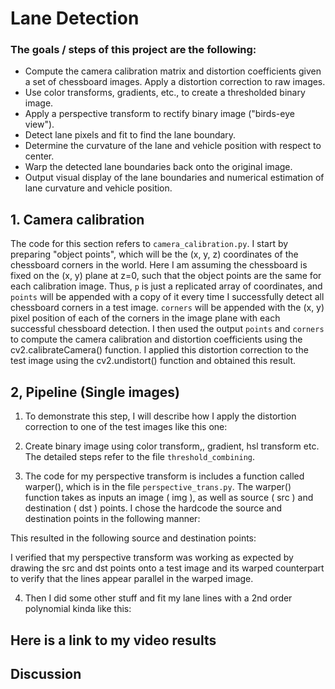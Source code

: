 # Lane Detection

### The goals / steps of this project are the following:
- Compute the camera calibration matrix and distortion coefficients given a set of chessboard images. Apply a distortion correction to raw images.
- Use color transforms, gradients, etc., to create a thresholded binary image.
- Apply a perspective transform to rectify binary image ("birds-eye view").
- Detect lane pixels and fit to find the lane boundary.
- Determine the curvature of the lane and vehicle position with respect to center.
- Warp the detected lane boundaries back onto the original image.
- Output visual display of the lane boundaries and numerical estimation of lane curvature and vehicle position.

## 1. Camera calibration
The code for this section refers to `camera_calibration.py`. I start by preparing "object points", which will be the (x, y, z) coordinates of the chessboard corners in the world. Here I am assuming the chessboard is fixed on the (x, y) plane at z=0, such that the object points are the same for each calibration image. Thus, `p` is just a replicated array of coordinates, and `points` will be appended with a copy of it every time I successfully detect all chessboard corners in a test image. `corners` will be appended with the (x, y) pixel position of each of the corners in the image plane with each successful chessboard detection. I then used the output `points` and `corners` to compute the camera calibration and distortion coefficients using the cv2.calibrateCamera() function. I applied this distortion correction to the test image using the cv2.undistort() function and obtained this result.

## 2, Pipeline (Single images)

1. To demonstrate this step, I will describe how I apply the distortion correction to one of the test images like this one:


2. Create binary image using color transform,, gradient, hsl transform etc. The detailed steps refer to the file `threshold_combining`.

3. The code for my perspective transform is includes a function called warper(), which is in the file `perspective_trans.py`. The warper() function takes as inputs an image ( img ), as well as source ( src ) and destination ( dst ) points. I chose the hardcode the source and destination points in the following manner:



This resulted in the following source and destination points:

I verified that my perspective transform was working as expected by drawing the src and dst points onto a test image and its warped counterpart to verify that the lines appear parallel in the warped image.

4. Then I did some other stuff and fit my lane lines with a 2nd order polynomial kinda like this:



## Here is a link to my video results


## Discussion


